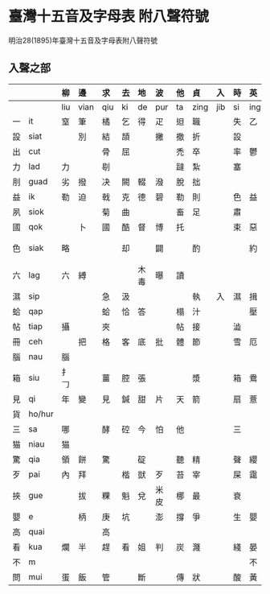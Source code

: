 # 臺灣十五音及字母表 附八聲符號

明治28\(1895\)年臺灣十五音及字母表附八聲符號

## 入聲之部

| | | 柳 | 邊 | 求 | 去 | 地 | 波 | 他 | 貞 | 入 | 時 | 英 | 文 | 語 | 出 | 喜 |
| :--- | :--- | :--- | :--- | :--- | :--- | :--- | :--- | :--- | :--- | :--- | :--- | :--- | :--- | :--- | :--- | :--- |
| | | liu | vian | qiu | ki | de | pur | ta | zing | jib | si | ing | bun | gi | cut | hi |
| 一 | it | 窒 | 筆 | 橘 | 乞 | 得 | 疋 | 𨑨 | 職 | | 失 | 乙 | | 訖 | 七 | |
| 設 | siat | | 別 | 結 | 頡 | | 撇 | 撤 | 折 | | 設 | | | | 切 | |
| 出 | cut | | | 骨 | 屈 | | | 禿 | 卒 | | 率 | 鬱 | | 兀 | 出 | 拂 |
| 力 | lad | 力 | | 㓭 | | | | 躂 | 紮 | | 塞 | | 識 | | 察 | 喝 |
| 刖 | guad | 劣 | 撥 | 决 | 闕 | 輟 | 潑 | 脫 | 拙 | | | | | 刖 | 撮 | 發 |
| 益 | ik | 勒 | 迫 | 戟 | 克 | 德 | 碧 | 勒 | 則 | | 色 | 益 | | | 測 | |
| 夙 | siok | | | 菊 | 曲 | | | 畜 | 足 | | 肅 | | | 虐 | 觸 | 蓄 |
| 國 | qok | | 卜 | 國 | 酷 | 督 | 博 | 托 | | | 束 | 惡 | | | 錯 | 福 |
| 色 | siak | 略 | | | 却 | | 闢 | | 酌 | | | 約 | | | 雀 | 忄虐 |
| 六 | lag | 六 | 縛 | | | 木毒 | 曝 | 讀 | | | | | 目 | 樂 | 鑿 | 礐 |
| 濕 | sip | | | 急 | 汲 | | | | 執 | 入 | 濕 | 揖 | | 吸 | 緝 | 翕 |
| 蛤 | qap | | | 蛤 | 恰 | 答 | | 榻 | 汁 | | | 壓 | | 哈 | | 合 |
| 帖 | tiap | 攝 | | 夾 | | | | 帖 | 接 | | 澁 | | | | 妾 | 噏 |
| 冊 | ceh | | 把 | 格 | 客 | 底 | 批 | 體 | 節 | | 雪 | 厄 | 要 | 藝 | 冊 | 宿 |
| 腦 | nau | 腦 | | | | | | | | | | | 貌 | 藕 | | |
| 箱 | siu | 扌𠃌 | | 薑 | 腔 | 張 | | | 漿 | | 箱 | 鴦 | | | 鎗 | 香 |
| 見 | qi | 年 | 變 | 見 | 鍼 | 甜 | 片 | 天 | 箭 | | 扇 | 薏 | 棉 | | 鮮 | |
| 貨 | ho/hur | | | | | | | | | | | | 毛 | 偶 | | 貨 |
| 三 | sa | 哪 | | 酵 | 硿 | 今 | 怕 | 他 | | | 三 | | 媽 | 雅 | | |
| 猫 | niau | 猫 | | | | | | | | | | | | | | |
| 驚 | qia | 領 | 餅 | 驚 | | 碇 | | 聽 | 精 | | 聲 | 纓 | 命 | 迎 | 且 | 兄 |
| 歹 | pai | 內 | 拜 | | 楷 | 獃 | 歹 | 苔 | 宰 | | 屎 | 靄 | | 碍 | 彩 | 海 |
| 挾 | gue | | 拔 | 粿 | 魁 | 兌 | 米皮 | 梛 | 最 | | 衰 | | 襪 | 挾 | 吹 | 火 |
| 嬰 | e | | 柄 | 庚 | 坑 | | 澎 | 撐 | 爭 | | 生 | 嬰 | 脈 | 挾 | 青 | |
| 高 | quai | | | 高 | | | | | | | | | 妹 | | | 橫 |
| 看 | kua | 爛 | 半 | 趕 | 看 | 姐 | 判 | 炭 | 濺 | | 綫 | 晏 | 滿 | | 閂 | 岸 |
| 不 | m | | | | | | | | | | | 不 | | | | |
| 問 | mui | 蛋 | 飯 | 管 | | 斷 | | 傳 | 狀 | | 酸 | 黃 | 問 | | 穿 | 遠 |
